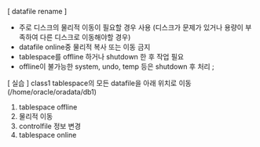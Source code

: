 [ datafile rename ]
- 주로 디스크의 물리적 이동이 필요할 경우 사용
  (디스크가 문제가 있거나 용량이 부족하여 다른 디스크로 이동해야할 경우)
- datafile online중 물리적 복사 또는 이동 금지
- tablespace를 offline 하거나 shutdown 한 후 작업 필요
- offline이 불가능한 system, undo, temp 등은 shutdown 후 처리
;

[ 실습 ] 
class1 tablespace의 모든 datafile을 아래 위치로 이동
(/home/oracle/oradata/db1)

1. tablespace offline
2. 물리적 이동
3. controlfile 정보 변경
4. tablespace online